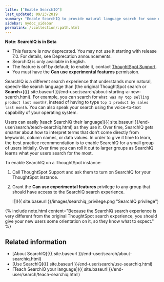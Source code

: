 ```yaml
---
title: ["Enable SearchIQ"]
last_updated: 09/23/2019
summary: "Enable SearchIQ to provide natural language search for some or all of your users."
sidebar: mydoc_sidebar
permalink: /:collection/:path.html
---
```


<div class="alert alert-info" role="alert">
 <p><strong><i class="fa fa-info-circle"></i>  Note: SearchIQ is in <span class="label label-beta">Beta</span></strong></p>
 <ul type="square">
  <li>This feature is now deprecated. You may not use it starting with release 7.0. For details, see Deprecation announcements.</li>
  <li>SearchIQ is only available in English.</li>
  <li>The feature is off by default; to enable it, contact <a href="{{ site.baseurl }}/appliance/contact.html">ThoughtSpot Support</a>.</li>
  <li>You must have the <strong>Can use experimental features</strong> permission.</li>
</ul>
</div>

SearchIQ is a different search experience that understands more natural, speech-like search language than [the original ThoughtSpot search or **Search+**]({{ site.baseurl }}/end-user/search/about-starting-a-new-search.html). For example, you can search for `What was my top selling product last month?`, instead of having to type `top 1 product by sales last month`. You can also speak your search using the voice-to-text capability of your operating system.

Users can easily [teach SearchIQ their language]({{ site.baseurl }}/end-user/search/teach-searchiq.html) as they use it. Over time, SearchIQ gets smarter about how to interpret terms that don’t come directly from keywords, column names, or data values. In order to give it time to learn, the best practice recommendation is to enable SearchIQ for a small group of users initially. Over time you can roll it out to larger groups as SearchIQ learns what your users search for the most.

To enable SearchIQ on a ThoughtSpot instance:

1. Call ThoughtSpot Support and ask them to turn on SearchIQ for your ThoughtSpot instance.

2. Grant the **Can use experimental features** privilege to any group that should have access to the SearchIQ search experience.

   ![]({{ site.baseurl }}/images/searchiq_privilege.png "SearchIQ privilege")

{% include note.html content="Because the SearchIQ search experience is very different from the original ThoughtSpot search experience, you should give your new users some orientation on it, so they know what to expect." %}

## Related information

-   [About SearchIQ]({{ site.baseurl }}/end-user/search/about-searchiq.html)
-   [Use SearchIQ]({{ site.baseurl }}/end-user/search/use-searchiq.html)
-   [Teach SearchIQ your language]({{ site.baseurl }}/end-user/search/teach-searchiq.html)
